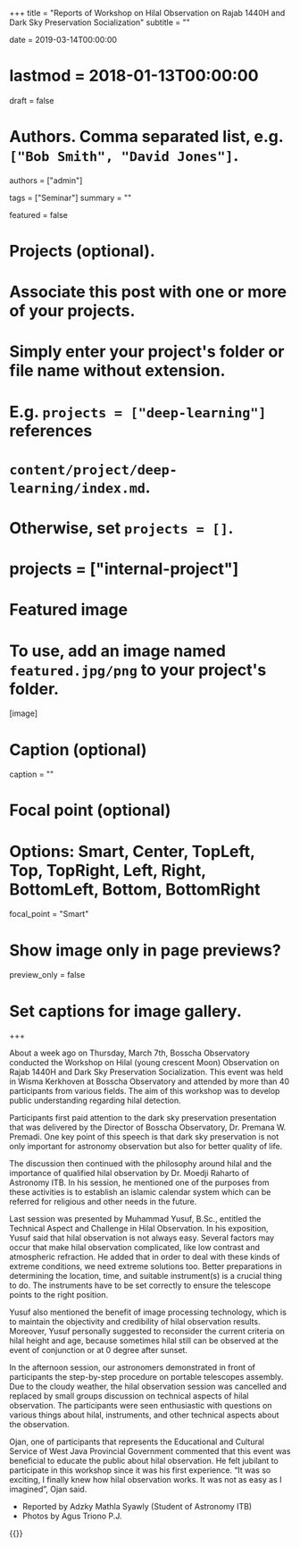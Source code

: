 +++
title = "Reports of Workshop on Hilal Observation on Rajab  1440H and Dark Sky Preservation Socialization"
subtitle = ""

date = 2019-03-14T00:00:00
# lastmod = 2018-01-13T00:00:00
draft = false

# Authors. Comma separated list, e.g. `["Bob Smith", "David Jones"]`.
authors = ["admin"]

tags = ["Seminar"]
summary = ""

featured = false

# Projects (optional).
#   Associate this post with one or more of your projects.
#   Simply enter your project's folder or file name without extension.
#   E.g. `projects = ["deep-learning"]` references 
#   `content/project/deep-learning/index.md`.
#   Otherwise, set `projects = []`.
# projects = ["internal-project"]

# Featured image
# To use, add an image named `featured.jpg/png` to your project's folder. 
[image]
  # Caption (optional)
  caption = ""

  # Focal point (optional)
  # Options: Smart, Center, TopLeft, Top, TopRight, Left, Right, BottomLeft, Bottom, BottomRight
  focal_point = "Smart"

  # Show image only in page previews?
  preview_only = false

# Set captions for image gallery.
+++

About a week ago on Thursday, March 7th, Bosscha Observatory conducted the Workshop on Hilal (young crescent Moon) Observation on Rajab 1440H and Dark Sky Preservation Socialization. This event was held in Wisma Kerkhoven at Bosscha Observatory and attended by more than 40 participants from various fields. The aim of this workshop was to develop public understanding regarding hilal detection.

Participants first paid attention to the dark sky preservation presentation that was delivered by the Director of Bosscha Observatory, Dr. Premana W. Premadi. One key point of this speech is that dark sky preservation is not only important for astronomy observation but also for better quality of life.

The discussion then continued with the philosophy around hilal and the importance of qualified hilal observation by Dr. Moedji Raharto of Astronomy ITB. In his session, he mentioned one of the purposes from these activities is to establish an islamic calendar system which can be referred for religious and other needs in the future. 

Last session was presented by Muhammad Yusuf, B.Sc., entitled the Technical Aspect and Challenge in Hilal Observation. In his exposition, Yusuf said that hilal observation is not always easy. Several factors may occur that make hilal observation complicated, like low contrast and atmospheric refraction. He added that in order to deal with these kinds of extreme conditions, we need extreme solutions too. Better preparations in determining the location, time, and suitable instrument(s) is a crucial thing to do. The instruments have to be set correctly to ensure the telescope points to the right position.

Yusuf also mentioned the benefit of image processing technology, which is to maintain the objectivity and credibility of hilal observation results. Moreover, Yusuf personally suggested to reconsider the current criteria on hilal height and age, because sometimes hilal still can be observed at the event of conjunction or at 0 degree after sunset.

In the afternoon session, our astronomers demonstrated in front of participants the step-by-step procedure on portable telescopes assembly. Due to the cloudy weather, the hilal observation session was cancelled and replaced by small groups discussion on technical aspects of hilal observation. The participants were seen enthusiastic with questions  on various things about hilal, instruments, and other technical aspects about the observation.

Ojan, one of participants that represents the Educational and Cultural Service of West Java Provincial Government commented that this event was beneficial to educate the public about hilal observation. He felt jubilant to participate in this workshop since it was his first experience. “It was so exciting, I finally knew how hilal observation works. It was not as easy as I imagined”, Ojan said.

* Reported by Adzky Mathla Syawly (Student of Astronomy ITB)
* Photos by Agus Triono P.J.

{{<customgallery album="gallery">}}